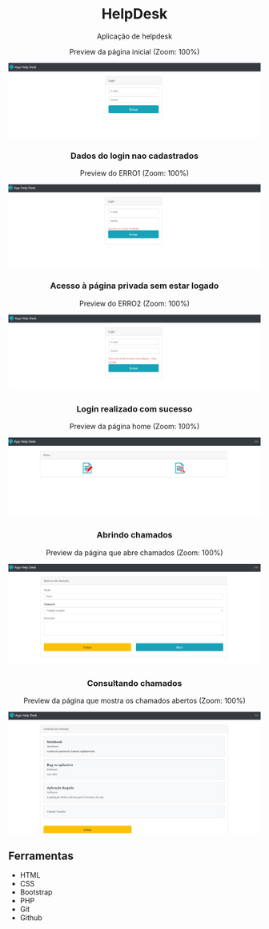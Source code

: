 <h1 align="center"> HelpDesk </h1>

<p align="center">Aplicação de helpdesk</p>

<p align="center">Preview da página inicial (Zoom: 100%)</p>
<img src="/public/preview/HelpDesk-preview.png">

<h3 align="center">Dados do login nao cadastrados</h3>
<p align="center">Preview do ERRO1 (Zoom: 100%)</p>
<img src="/public/preview/erro1-preview.png">

<h3 align="center">Acesso à página privada sem estar logado</h3>
<p align="center">Preview do ERRO2 (Zoom: 100%)</p>
<img src="/public/preview/erro2-preview.png">

<h3 align="center">Login realizado com sucesso</h3>
<p align="center">Preview da página home (Zoom: 100%)</p>
<img src="/public/preview/home-preview.png">

<h3 align="center">Abrindo chamados</h3>
<p align="center">Preview da página que abre chamados (Zoom: 100%)</p>
<img src="/public/preview/abrir-chamado-preview.png">

<h3 align="center">Consultando chamados</h3>
<p align="center">Preview da página que mostra os chamados abertos (Zoom: 100%)</p>
<img src="/public/preview/consultar-chamado-preview.png">

## Ferramentas

- HTML
- CSS
- Bootstrap
- PHP
- Git
- Github
